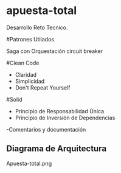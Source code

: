 # apuesta-total
Desarrollo Reto Tecnico.

#Patrones Utilados

Saga con Orquestación
circuit breaker

#Clean Code
  - Claridad
  - Simplicidad
  - Don't Repeat Yourself

#Solid
  - Principio de Responsabilidad Única
  - Principio de Inversión de Dependencias

-Comentarios y documentación

## Diagrama de Arquitectura

Apuesta-total.png
